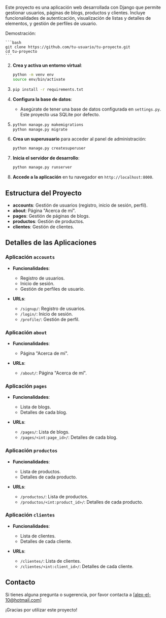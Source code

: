 

Este proyecto es una aplicación web desarrollada con Django que permite gestionar usuarios, páginas de blogs, productos y clientes. Incluye funcionalidades de autenticación, visualización de listas y detalles de elementos, y gestión de perfiles de usuario.

Demostración: 

    ```bash
    git clone https://github.com/tu-usuario/tu-proyecto.git
    cd tu-proyecto
    ```

2. **Crea y activa un entorno virtual**:
    ```bash
    python -m venv env
    source env/bin/activate  
    ```

3. 
    ```bash
    pip install -r requirements.txt
    ```

4. **Configura la base de datos**:
    - Asegúrate de tener una base de datos configurada en `settings.py`. Este proyecto usa SQLite por defecto.

5.
    ```bash
    python manage.py makemigrations
    python manage.py migrate
    ```

6. **Crea un superusuario** para acceder al panel de administración:
    ```bash
    python manage.py createsuperuser
    ```

7. **Inicia el servidor de desarrollo**:
    ```bash
    python manage.py runserver
    ```

8. **Accede a la aplicación** en tu navegador en `http://localhost:8000`.

## Estructura del Proyecto

- **accounts**: Gestión de usuarios (registro, inicio de sesión, perfil).
- **about**: Página "Acerca de mí".
- **pages**: Gestión de páginas de blogs.
- **productos**: Gestión de productos.
- **clientes**: Gestión de clientes.

## Detalles de las Aplicaciones

### Aplicación `accounts`

- **Funcionalidades**:
  - Registro de usuarios.
  - Inicio de sesión.
  - Gestión de perfiles de usuario.

- **URLs**:
  - `/signup/`: Registro de usuarios.
  - `/login/`: Inicio de sesión.
  - `/profile/`: Gestión de perfil.

### Aplicación `about`

- **Funcionalidades**:
  - Página "Acerca de mí".

- **URLs**:
  - `/about/`: Página "Acerca de mí".

### Aplicación `pages`

- **Funcionalidades**:
  - Lista de blogs.
  - Detalles de cada blog.

- **URLs**:
  - `/pages/`: Lista de blogs.
  - `/pages/<int:page_id>/`: Detalles de cada blog.

### Aplicación `productos`

- **Funcionalidades**:
  - Lista de productos.
  - Detalles de cada producto.

- **URLs**:
  - `/productos/`: Lista de productos.
  - `/productos/<int:product_id>/`: Detalles de cada producto.

### Aplicación `clientes`

- **Funcionalidades**:
  - Lista de clientes.
  - Detalles de cada cliente.

- **URLs**:
  - `/clientes/`: Lista de clientes.
  - `/clientes/<int:client_id>/`: Detalles de cada cliente.

## Contacto

Si tienes alguna pregunta o sugerencia, por favor contacta a [alex-el-10@hotmail.com]

¡Gracias por utilizar este proyecto!


